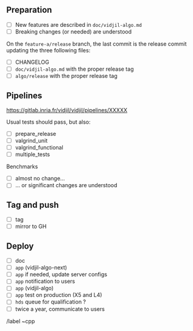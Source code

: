 
## Preparation

* [ ] New features are described in `doc/vidjil-algo.md`
* [ ] Breaking changes (or needed) are understood
 
On the `feature-a/release` branch, the last commit is the release commit updating the three following files:
 * [ ] CHANGELOG
 * [ ] `doc/vidjil-algo.md` with the proper release tag
 * [ ] `algo/release` with the proper release tag

## Pipelines

https://gitlab.inria.fr/vidjil/vidjil/pipelines/XXXXX

Usual tests should pass, but also:
* [ ] prepare_release
* [ ] valgrind_unit
* [ ] valgrind_functional
* [ ] multiple_tests

Benchmarks
* [ ] almost no change...
* [ ] ... or significant changes are understood

## Tag and push

* [ ] tag
* [ ] mirror to GH

## Deploy

* [ ] doc 
* [ ] `app` (vidjil-algo-next)
* [ ] `app` if needed, update server configs
* [ ] `app` notification to users
* [ ] `app` (vidjil-algo)
* [ ] `app` test on production (X5 and L4)
* [ ] `hds` queue for qualification ?
* [ ] twice a year, communicate to users

/label ~cpp

